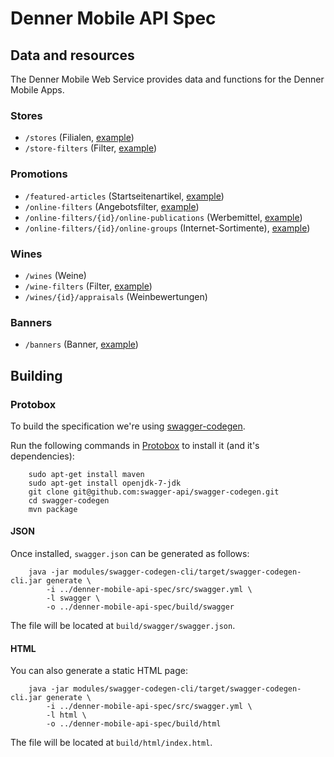 # Denner Mobile API Spec

## Data and resources
The Denner Mobile Web Service provides data and functions for the Denner Mobile Apps.

### Stores

* `/stores` (Filialen, [example](examples/stores.json))
* `/store-filters` (Filter, [example](examples/store-filters.json))

### Promotions

* `/featured-articles` (Startseitenartikel, [example](examples/featured-articles.json))
* `/online-filters` (Angebotsfilter, [example](examples/online-filters.json))
* `/online-filters/{id}/online-publications` (Werbemittel, [example](examples/online-publications.json))
* `/online-filters/{id}/online-groups` (Internet-Sortimente), [example](examples/online-groups.json))

### Wines

* `/wines` (Weine)
* `/wine-filters` (Filter, [example](examples/wine-filters.json))
* `/wines/{id}/appraisals` (Weinbewertungen)

### Banners

* `/banners` (Banner, [example](examples/banners.json))


## Building

### Protobox
To build the specification we're using [swagger-codegen](https://github.com/swagger-api/swagger-codegen).

Run the following commands in [Protobox](https://bitbucket.org/detailnet/protobox) to install it (and it's dependencies):

        sudo apt-get install maven
        sudo apt-get install openjdk-7-jdk
        git clone git@github.com:swagger-api/swagger-codegen.git
        cd swagger-codegen
        mvn package

#### JSON
Once installed, `swagger.json` can be generated as follows:

        java -jar modules/swagger-codegen-cli/target/swagger-codegen-cli.jar generate \
            -i ../denner-mobile-api-spec/src/swagger.yml \
            -l swagger \
            -o ../denner-mobile-api-spec/build/swagger
        
The file will be located at `build/swagger/swagger.json`.

#### HTML
You can also generate a static HTML page:

        java -jar modules/swagger-codegen-cli/target/swagger-codegen-cli.jar generate \
            -i ../denner-mobile-api-spec/src/swagger.yml \
            -l html \
            -o ../denner-mobile-api-spec/build/html
            
The file will be located at `build/html/index.html`.
